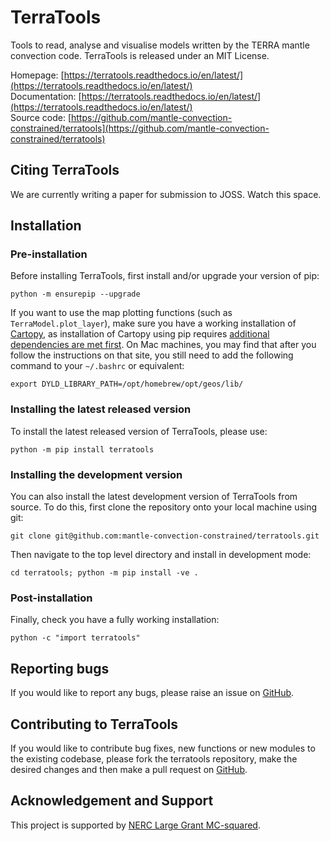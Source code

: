 # TerraTools
Tools to read, analyse and visualise models written by the TERRA mantle convection code.
TerraTools is released under an MIT License.

Homepage: [https://terratools.readthedocs.io/en/latest/](https://terratools.readthedocs.io/en/latest/)<br>
Documentation: [https://terratools.readthedocs.io/en/latest/](https://terratools.readthedocs.io/en/latest/)<br>
Source code: [https://github.com/mantle-convection-constrained/terratools](https://github.com/mantle-convection-constrained/terratools)

## Citing TerraTools
We are currently writing a paper for submission to JOSS. Watch this space.

## Installation

### Pre-installation

Before installing TerraTools, first install and/or upgrade your version of pip:
```
python -m ensurepip --upgrade
```
If you want to use the map plotting functions (such as `TerraModel.plot_layer`), make sure you have a working installation of [Cartopy](https://scitools.org.uk/cartopy/docs/latest/installing.html), as installation of Cartopy using pip requires [additional dependencies are met first](https://scitools.org.uk/cartopy/docs/latest/installing.html). On Mac machines, you may find that after you follow the instructions on that site, you still need to add the following command to your `~/.bashrc` or equivalent:
```
export DYLD_LIBRARY_PATH=/opt/homebrew/opt/geos/lib/
```

### Installing the latest released version

To install the latest released version of TerraTools, please use:
```
python -m pip install terratools
```

### Installing the development version

You can also install the latest development version of TerraTools from source. To do this, first clone the repository onto your local machine using git:
```
git clone git@github.com:mantle-convection-constrained/terratools.git
```
Then navigate to the top level directory and install in development mode:
```
cd terratools; python -m pip install -ve .
```

### Post-installation

Finally, check you have a fully working installation:
```
python -c "import terratools"
```

## Reporting bugs
If you would like to report any bugs, please raise an issue on [GitHub](https://github.com/mantle-convection-constrained/terratools/issues).

## Contributing to TerraTools
If you would like to contribute bug fixes, new functions or new modules to the existing codebase, please fork the terratools repository, make the desired changes and then make a pull request on [GitHub](https://github.com/mantle-convection-constrained/terratools/pulls).

## Acknowledgement and Support
This project is supported by [NERC Large Grant MC-squared](https://www.cardiff.ac.uk/research/explore/find-a-project/view/2592859-mc2-mantle-circulation-constrained).
